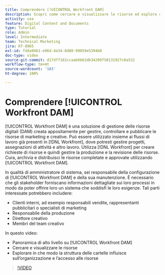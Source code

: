 ```yaml
---
title: Comprendere [!UICONTROL Workfront DAM]
description: Scopri come cercare e visualizzare le risorse ed esplora come la struttura di cartelle influisce sull’organizzazione delle risorse e sull’accesso a [!UICONTROL Workfront DAM].
activity: use
feature: Digital Content and Documents
type: Tutorial
role: Admin
level: Intermediate
team: Technical Marketing
jira: KT-8965
exl-id: fdda9461-e96d-4e34-8d80-99059e5394b0
doc-type: video
source-git-commit: d17df7162ccaab6b62db34209f50131927c0a532
workflow-type: tm+mt
source-wordcount: '183'
ht-degree: 100%

---
```


# Comprendere [!UICONTROL Workfront DAM]

[!UICONTROL Workfront DAM] è una soluzione di gestione delle risorse digitali (DAM) creata appositamente per gestire, controllare e pubblicare le risorse di marketing e creative. Può essere utilizzato insieme ai flussi di lavoro già presenti in [!DNL Workfront], dove potresti gestire progetti, assegnazioni di attività e altro lavoro. Utilizza [!DNL Workfront] per creare richieste di risorse e quindi gestire la produzione e la revisione delle risorse. Cura, archivia e distribuisci le risorse completate e approvate utilizzando [!UICONTROL Workfront DAM].


In qualità di amministratore di sistema, sei responsabile della configurazione di [!UICONTROL Workfront DAM] e della sua manutenzione. È necessario che gli stakeholder forniscano informazioni dettagliate sui loro processi in modo da poter offrire loro un sistema che soddisfi le loro esigenze. Tali parti interessate potrebbero includere:

* Clienti interni, ad esempio responsabili vendite, rappresentanti pubblicitari o specialisti di marketing
* Responsabile della produzione
* Direttore creativo
* Membri del team creativo

In questo video:

* Panoramica di alto livello su [!UICONTROL Workfront DAM]
* Cercare e visualizzare le risorse
* Esplorare in che modo la struttura delle cartelle influisce sull’organizzazione e l’accesso alle risorse

>[!VIDEO](https://video.tv.adobe.com/v/335228/?quality=12&learn=on&enablevpops)
